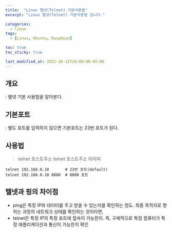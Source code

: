 ```yaml
---
title:  "Linux 텔넷(Telnet) 기본사용법"
excerpt: "Linux 텔넷(Telnet) 기본사용법 입니다."

categories:
  - linux
tags:
  - [Linux, Ubuntu, Raspbian]

toc: true
toc_sticky: true

last_modified_at: 2022-10-21T20:00:00-05:00
---
```


##  개요
: 텔넷 기본 사용법을 알아본다.

## 기본포트
: 별도 포트를 입력하지 않으면 기본포트는 23번 포트가 된다.

## 사용법
> telnet 호스트주소
> telnet 호스트주소 아이피

```
telnet 192.168.0.10       # 23번 포트(default)
telnet 192.168.0.10 8080  # 8080 포트

```

## 텔넷과 핑의 차이점
- ping은 특정 IP와 데이터를 주고 받을 수 있는지를 확인하는 정도. 최종 목적지로 향하는 과정의 네트워크 상태를 확인하는 것이라면, 
- telnet은 특정 IP의 특정 포트에 접속이 가능한지. 즉, 구체적으로 특정 컴퓨터가 특정 애플리케이션과 통신이 가능한지 확인
